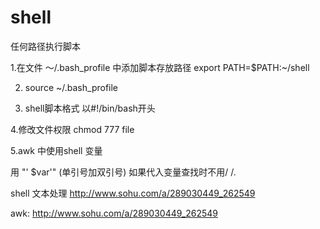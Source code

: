 # shell


任何路径执行脚本

1.在文件 ～/.bash_profile 中添加脚本存放路径
export PATH=$PATH:~/shell

2. source ~/.bash_profile

3. shell脚本格式
    以#!/bin/bash开头

4.修改文件权限 chmod 777 file


5.awk 中使用shell 变量

用 "' $var'" (单引号加双引号)
如果代入变量查找时不用/ /.

shell 文本处理
http://www.sohu.com/a/289030449_262549

awk:
http://www.sohu.com/a/289030449_262549